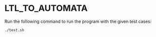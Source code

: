 # LTL_TO_AUTOMATA
Run the following command to run the program with the given test cases:
```bash
./test.sh
```